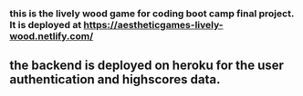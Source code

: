 ### this is the lively wood game for coding boot camp final project. It is deployed at https://aestheticgames-lively-wood.netlify.com/
## the backend is deployed on heroku for the user authentication and highscores data.
